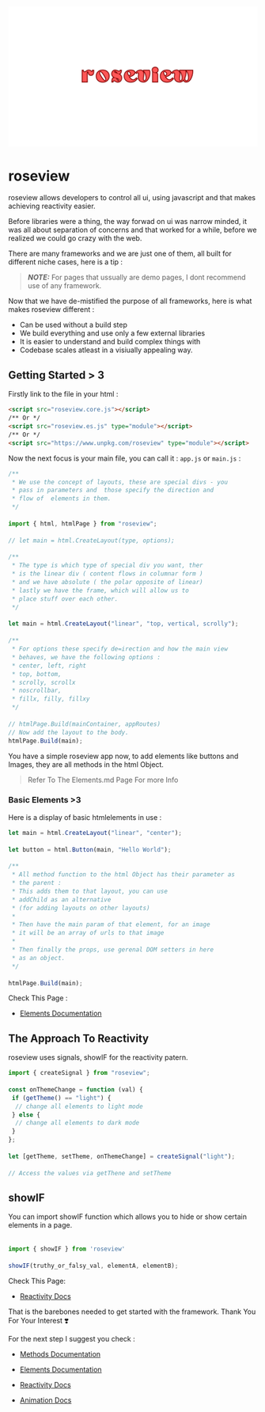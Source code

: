 ![roseview Banner](docs/roseview.png)

# roseview

roseview allows developers to control all ui, using javascript and that makes achieving reactivity easier.

Before libraries were a thing, the way forwad on ui was narrow minded, it was all about separation of concerns and that worked for a while, before we realized we could go crazy with the web.

There are many frameworks and we are just one of them, all built for different niche cases, here is a tip :

> **_NOTE:_** For pages that ussually are demo pages, I dont recommend use of any framework.

Now that we have de-mistified the purpose of all frameworks, here is what makes roseview different :

- Can be used without a build step
- We build everything and use only a few external libraries
- It is easier to understand and build complex things with
- Codebase scales atleast in a visiually appealing way.

## Getting Started > 3

Firstly link to the file in your html :

```html
<script src="roseview.core.js"></script>
/** Or */
<script src="roseview.es.js" type="module"></script>
/** Or */
<script src="https://www.unpkg.com/roseview" type="module"></script>
```

Now the next focus is your main file, you can call it : `app.js` or `main.js` :

```javascript
/**
 * We use the concept of layouts, these are special divs - you
 * pass in parameters and  those specify the direction and
 * flow of  elements in them.
 */

import { html, htmlPage } from "roseview";

// let main = html.CreateLayout(type, options);

/**
 * The type is which type of special div you want, ther
 * is the linear div ( content flows in columnar form )
 * and we have absolute ( the polar opposite of linear)
 * lastly we have the frame, which will allow us to
 * place stuff over each other.
 */

let main = html.CreateLayout("linear", "top, vertical, scrolly");

/**
 * For options these specify de=irection and how the main view
 * behaves, we have the following options :
 * center, left, right
 * top, bottom,
 * scrolly, scrollx
 * noscrollbar,
 * fillx, filly, fillxy
 */

// htmlPage.Build(mainContainer, appRoutes)
// Now add the layout to the body.
htmlPage.Build(main);
```

You have a simple roseview app now, to add elements like buttons and Images, they are all methods in the html Object.

> Refer To The Elements.md Page For more Info

### Basic Elements >3

Here is a display of basic htmlelements in use :

```javascript
let main = html.CreateLayout("linear", "center");

let button = html.Button(main, "Hello World");

/**
 * All method function to the html Object has their parameter as
 * the parent :
 * This adds them to that layout, you can use
 * addChild as an alternative
 * (for adding layouts on other layouts)
 *
 * Then have the main param of that element, for an image
 * it will be an array of urls to that image
 *
 * Then finally the props, use gerenal DOM setters in here
 * as an object.
 */

htmlPage.Build(main);
```

Check This Page :

- [Elements Documentation](docs/Elements.md)

## The Approach To Reactivity

roseview uses signals, showIF for the reactivity patern.

```javascript
import { createSignal } from "roseview";

const onThemeChange = function (val) {
 if (getTheme() == "light") {
  // change all elements to light mode
 } else {
  // change all elements to dark mode
 }
};

let [getTheme, setTheme, onThemeChange] = createSignal("light");

// Access the values via getThene and setTheme
```

## showIF

You can import showIF function which allows you to hide or show certain elements in a page.

```javascript

import { showIF } from 'roseview'

showIF(truthy_or_falsy_val, elementA, elementB);
```

Check This Page:

- [Reactivity Docs](docs/Reactivity.md)

That is the barebones needed to get started with the framework.
Thank You For Your Interest ❣️

For the next step I suggest you check :

- [Methods Documentation](docs/Methods.md)

- [Elements Documentation](docs/Elements.md)

- [Reactivity Docs](docs/Reactivity.md)

- [Animation Docs](docs/Animation.md)
